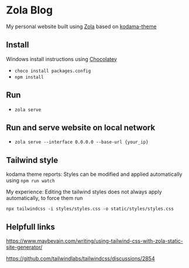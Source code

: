 # Zola Blog

My personal website built using [Zola](https://www.getzola.org/) based on [kodama-theme](https://github.com/adfaure/kodama-theme)

## Install

Windows install instructions using [Chocolatey](https://docs.chocolatey.org/en-us/)

- `choco install packages.config`
- `npm install`

## Run

- `zola serve` 

## Run and serve website on local network

- `zola serve --interface 0.0.0.0 --base-url {your_ip}`

## Tailwind style

kodama theme reports: Styles can be modified and applied automatically using `npm run watch`

My experience: Editing the tailwind styles does not always apply automatically, to force them run

`npx tailwindcss -i styles/styles.css -o static/styles/styles.css`

## Helpfull links

https://www.maybevain.com/writing/using-tailwind-css-with-zola-static-site-generator/

https://github.com/tailwindlabs/tailwindcss/discussions/2854


